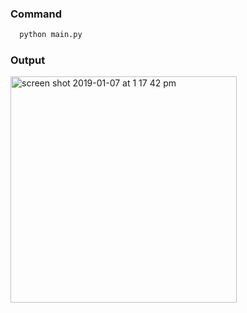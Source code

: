 ### Command

``` python
  python main.py
```


### Output

<img width="362" alt="screen shot 2019-01-07 at 1 17 42 pm" src="https://user-images.githubusercontent.com/12614476/50754697-ab433b00-127e-11e9-9607-85a66ecb0862.png">
